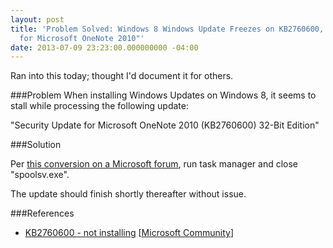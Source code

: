 ```yaml
---
layout: post
title: 'Problem Solved: Windows 8 Windows Update Freezes on KB2760600, "Security Update
  for Microsoft OneNote 2010"'
date: 2013-07-09 23:23:00.000000000 -04:00
---
```

Ran into this today; thought I'd document it for others.

###Problem
When installing Windows Updates on Windows 8, it seems to stall while processing the following update:

"Security Update for Microsoft OneNote 2010 (KB2760600) 32-Bit Edition"

###Solution

Per <a href="http://answers.microsoft.com/en-us/office/forum/office_2010-onenote/kb2760600-not-installing/811842f5-6a58-40e1-a107-7303ddc4dcdf" target="_blank">this conversion on a Microsoft forum</a>, run task manager and close "spoolsv.exe".

The update should finish shortly thereafter without issue.

###References
* <a href="http://answers.microsoft.com/en-us/office/forum/office_2010-onenote/kb2760600-not-installing/811842f5-6a58-40e1-a107-7303ddc4dcdf" target="_blank">KB2760600 - not installing</a> [<a href="http://answers.microsoft.com/en-us" target="_blank">Microsoft Community</a>]

